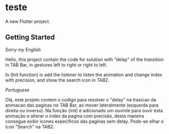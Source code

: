 # teste

A new Flutter project.

## Getting Started

*Sorry my English*

Hello, this project contain the code for solution with "delay" of the transition in TAB Bar, in gestures left to right or right to left.

In (Init function) is add the listener to listen the animation and change index with precision, and show the search icon in TAB2.

*Portuguese*

Olá, este projeto contem  o codigo para resolver o "delay" na trasicao da animacao das paginas no TAB Bar, ao mover lateralmente (esquerda para direita ou inverso).
Na função (init) é adicionado um ouvinte para ouvir esta animação e alterar o index da pagina com precisão, desta maneira consegue exibir icones expecificos das paginas sem delay. Pode-se olhar o icon "Search" na TAB2.
